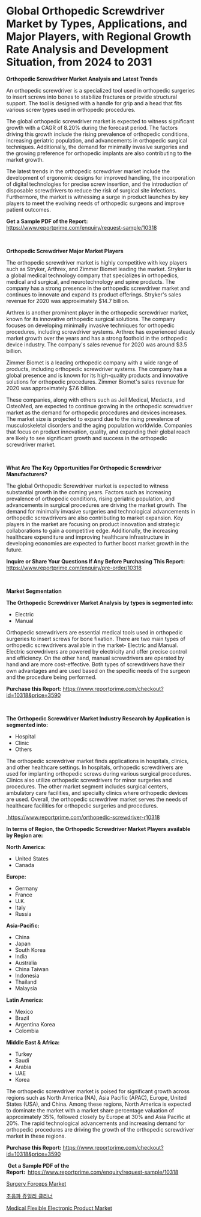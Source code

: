 <p><h1>Global Orthopedic Screwdriver Market by Types, Applications, and Major Players, with Regional Growth Rate Analysis and Development Situation, from 2024 to 2031</h1></p><p><strong>Orthopedic Screwdriver Market Analysis and Latest Trends</strong></p>
<p><p>An orthopedic screwdriver is a specialized tool used in orthopedic surgeries to insert screws into bones to stabilize fractures or provide structural support. The tool is designed with a handle for grip and a head that fits various screw types used in orthopedic procedures.</p><p>The global orthopedic screwdriver market is expected to witness significant growth with a CAGR of 8.20% during the forecast period. The factors driving this growth include the rising prevalence of orthopedic conditions, increasing geriatric population, and advancements in orthopedic surgical techniques. Additionally, the demand for minimally invasive surgeries and the growing preference for orthopedic implants are also contributing to the market growth.</p><p>The latest trends in the orthopedic screwdriver market include the development of ergonomic designs for improved handling, the incorporation of digital technologies for precise screw insertion, and the introduction of disposable screwdrivers to reduce the risk of surgical site infections. Furthermore, the market is witnessing a surge in product launches by key players to meet the evolving needs of orthopedic surgeons and improve patient outcomes.</p></p>
<p><strong>Get a Sample PDF of the Report:&nbsp;</strong> <a href="https://www.reportprime.com/enquiry/request-sample/10318">https://www.reportprime.com/enquiry/request-sample/10318</a></p>
<p>&nbsp;</p>
<p><strong>Orthopedic Screwdriver Major Market Players</strong></p>
<p><p>The orthopedic screwdriver market is highly competitive with key players such as Stryker, Arthrex, and Zimmer Biomet leading the market. Stryker is a global medical technology company that specializes in orthopedics, medical and surgical, and neurotechnology and spine products. The company has a strong presence in the orthopedic screwdriver market and continues to innovate and expand its product offerings. Stryker's sales revenue for 2020 was approximately $14.7 billion.</p><p>Arthrex is another prominent player in the orthopedic screwdriver market, known for its innovative orthopedic surgical solutions. The company focuses on developing minimally invasive techniques for orthopedic procedures, including screwdriver systems. Arthrex has experienced steady market growth over the years and has a strong foothold in the orthopedic device industry. The company's sales revenue for 2020 was around $3.5 billion.</p><p>Zimmer Biomet is a leading orthopedic company with a wide range of products, including orthopedic screwdriver systems. The company has a global presence and is known for its high-quality products and innovative solutions for orthopedic procedures. Zimmer Biomet's sales revenue for 2020 was approximately $7.6 billion.</p><p>These companies, along with others such as Jeil Medical, Medacta, and OsteoMed, are expected to continue growing in the orthopedic screwdriver market as the demand for orthopedic procedures and devices increases. The market size is projected to expand due to the rising prevalence of musculoskeletal disorders and the aging population worldwide. Companies that focus on product innovation, quality, and expanding their global reach are likely to see significant growth and success in the orthopedic screwdriver market.</p></p>
<p>&nbsp;</p>
<p><strong>What Are The Key Opportunities For Orthopedic Screwdriver Manufacturers?</strong></p>
<p><p>The global Orthopedic Screwdriver market is expected to witness substantial growth in the coming years. Factors such as increasing prevalence of orthopedic conditions, rising geriatric population, and advancements in surgical procedures are driving the market growth. The demand for minimally invasive surgeries and technological advancements in orthopedic screwdrivers are also contributing to market expansion. Key players in the market are focusing on product innovation and strategic collaborations to gain a competitive edge. Additionally, the increasing healthcare expenditure and improving healthcare infrastructure in developing economies are expected to further boost market growth in the future.</p></p>
<p><strong>Inquire or Share Your Questions If Any Before Purchasing This Report:</strong> <a href="https://www.reportprime.com/enquiry/pre-order/10318">https://www.reportprime.com/enquiry/pre-order/10318</a></p>
<p>&nbsp;</p>
<p><strong>Market Segmentation</strong></p>
<p><strong>The Orthopedic Screwdriver Market Analysis by types is segmented into:</strong></p>
<p><ul><li>Electric</li><li>Manual</li></ul></p>
<p><p>Orthopedic screwdrivers are essential medical tools used in orthopedic surgeries to insert screws for bone fixation. There are two main types of orthopedic screwdrivers available in the market- Electric and Manual. Electric screwdrivers are powered by electricity and offer precise control and efficiency. On the other hand, manual screwdrivers are operated by hand and are more cost-effective. Both types of screwdrivers have their own advantages and are used based on the specific needs of the surgeon and the procedure being performed.</p></p>
<p><strong>Purchase this Report:&nbsp;</strong><a href="https://www.reportprime.com/checkout?id=10318&price=3590">https://www.reportprime.com/checkout?id=10318&price=3590</a></p>
<p>&nbsp;</p>
<p><strong>The Orthopedic Screwdriver Market Industry Research by Application is segmented into:</strong></p>
<p><ul><li>Hospital</li><li>Clinic</li><li>Others</li></ul></p>
<p><p>The orthopedic screwdriver market finds applications in hospitals, clinics, and other healthcare settings. In hospitals, orthopedic screwdrivers are used for implanting orthopedic screws during various surgical procedures. Clinics also utilize orthopedic screwdrivers for minor surgeries and procedures. The other market segment includes surgical centers, ambulatory care facilities, and specialty clinics where orthopedic devices are used. Overall, the orthopedic screwdriver market serves the needs of healthcare facilities for orthopedic surgeries and procedures.</p></p>
<p><a href="https://www.reportprime.com/orthopedic-screwdriver-r10318">&nbsp;https://www.reportprime.com/orthopedic-screwdriver-r10318</a></p>
<p><strong>In terms of Region, the Orthopedic Screwdriver Market Players available by Region are:</strong></p>
<p>
    <p> <strong> North America: </strong>
        <ul>
            <li>United States</li>
            <li>Canada</li>
        </ul>
        </p> 
    <p> <strong> Europe: </strong>
        <ul>
            <li>Germany</li>
            <li>France</li>
            <li>U.K.</li>
            <li>Italy</li>
            <li>Russia</li>
        </ul>
        </p> 
    <p> <strong> Asia-Pacific: </strong>
        <ul>
            <li>China</li>
            <li>Japan</li>
            <li>South Korea</li>
            <li>India</li>
            <li>Australia</li>
            <li>China Taiwan</li>
            <li>Indonesia</li>
            <li>Thailand</li>
            <li>Malaysia</li>
        </ul>
        </p> 
    <p> <strong> Latin America: </strong>
        <ul>
            <li>Mexico</li>
            <li>Brazil</li>
            <li>Argentina Korea</li>
            <li>Colombia</li>
        </ul>
        </p> 
    <p> <strong> Middle East & Africa: </strong>
        <ul>
            <li>Turkey</li>
            <li>Saudi</li>
            <li>Arabia</li>
            <li>UAE</li>
            <li>Korea</li>
        </ul>
    </p>
    </p>
<p><p>The orthopedic screwdriver market is poised for significant growth across regions such as North America (NA), Asia Pacific (APAC), Europe, United States (USA), and China. Among these regions, North America is expected to dominate the market with a market share percentage valuation of approximately 35%, followed closely by Europe at 30% and Asia Pacific at 20%. The rapid technological advancements and increasing demand for orthopedic procedures are driving the growth of the orthopedic screwdriver market in these regions.</p></p>
<p><strong>Purchase this Report: </strong><a href="https://www.reportprime.com/checkout?id=10318&price=3590">https://www.reportprime.com/checkout?id=10318&price=3590</a></p>
<p>&nbsp;<strong>Get a Sample PDF of the Report:&nbsp;&nbsp;</strong><a href="https://www.reportprime.com/enquiry/request-sample/10318">https://www.reportprime.com/enquiry/request-sample/10318</a></p>
<p><strong></strong></p>
<p><p><a href="https://github.com/seekum/Market-Research-Report-List-2/blob/main/surgery-forceps-market.md">Surgery Forceps Market</a></p><p><a href="https://github.com/JonHarrtis67676y/Market-Research-Report-List-1/blob/main/332369721801.md">초음파 쥬얼리 클리너</a></p><p><a href="https://github.com/nancykennedykellievqfqt2/Market-Research-Report-List-2/blob/main/medical-flexible-electronic-product-market.md">Medical Flexible Electronic Product Market</a></p></p>